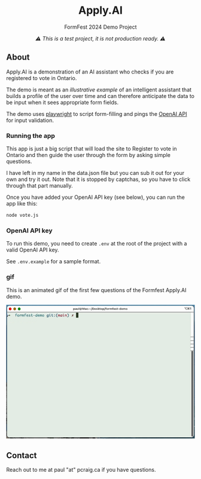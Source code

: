<div align="center">
  <h1>Apply.AI</h1>
  <p>FormFest 2024 Demo Project</p>
  <p><em>⚠️ This is a test project, it is not production ready. ⚠️</em></p>
</div>

## About

Apply.AI is a demonstration of an AI assistant who checks if you are registered to vote in Ontario.

The demo is meant as an _illustrative example_ of an intelligent assistant that builds a profile of the user over time and can therefore anticipate the data to be input when it sees appropriate form fields.

The demo uses [playwright](https://playwright.dev) to script form-filling and pings the [OpenAI API](https://platform.openai.com/docs/overview) for input validation.

### Running the app

This app is just a big script that will load the site to Register to vote in Ontario and then guide the user through the form by asking simple questions.

I have left in my name in the data.json file but you can sub it out for your own and try it out. Note that it is stopped by captchas, so you have to click through that part manually.

Once you have added your OpenAI API key (see below), you can run the app like this:

```sh
node vote.js
```

### OpenAI API key

To run this demo, you need to create `.env` at the root of the project with a valid OpenAI API key.

See `.env.example` for a sample format.

### gif

This is an animated gif of the first few questions of the Formfest Apply.AI demo.

<img alt="Logo" src="./formfest-demo.gif" width="650" alt="an animated gif of the first few questions of the Formfest Apply.AI demo" />

## Contact

Reach out to me at paul "at" pcraig.ca if you have questions.
